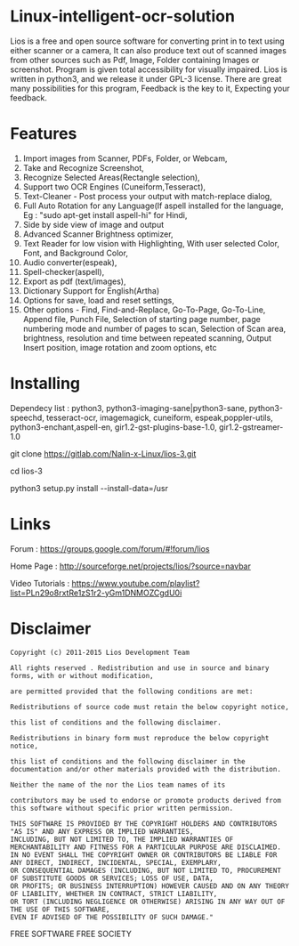 Linux-intelligent-ocr-solution
======


Lios is a free and open source software for converting print in to text using either scanner or a camera, It can also produce text out of scanned images from other sources such as Pdf, Image, Folder containing Images or screenshot. Program is given total accessibility for visually impaired. Lios is written in python3, and we release it under GPL-3 license. There are great many possibilities for this program, Feedback is the key to it, Expecting your feedback.

Features
======

1. Import images from Scanner, PDFs, Folder, or Webcam,
2. Take and Recognize Screenshot,
3. Recognize Selected Areas(Rectangle selection),
4. Support two OCR Engines (Cuneiform,Tesseract),
5. Text-Cleaner - Post process your output with match-replace dialog,
6. Full Auto Rotation for any Language(If aspell installed for the language, Eg : "sudo apt-get install aspell-hi" for Hindi,
7. Side by side view of image and output
8. Advanced Scanner Brightness optimizer,
9. Text Reader for low vision with Highlighting, With user selected Color, Font, and Background Color,
10. Audio converter(espeak),
11. Spell-checker(aspell),
12. Export as pdf (text/images),
13. Dictionary Support for English(Artha)
14. Options for save, load and reset settings,
15. Other options - Find, Find-and-Replace, Go-To-Page, Go-To-Line, Append file, Punch File,
Selection of starting page number, page numbering mode and number of pages to scan,
Selection of Scan area, brightness, resolution and time between repeated scanning,
Output Insert position, image rotation and zoom options, etc


Installing
======
Dependecy list : python3, python3-imaging-sane|python3-sane, python3-speechd, tesseract-ocr,
imagemagick, cuneiform, espeak,poppler-utils, python3-enchant,aspell-en, gir1.2-gst-plugins-base-1.0, gir1.2-gstreamer-1.0

git clone https://gitlab.com/Nalin-x-Linux/lios-3.git

cd lios-3

python3 setup.py install --install-data=/usr

Links
======
Forum : https://groups.google.com/forum/#!forum/lios

Home Page : http://sourceforge.net/projects/lios/?source=navbar

Video Tutorials : https://www.youtube.com/playlist?list=PLn29o8rxtRe1zS1r2-yGm1DNMOZCgdU0i


Disclaimer
======
    Copyright (c) 2011-2015 Lios Development Team 

    All rights reserved . Redistribution and use in source and binary forms, with or without modification,
    
    are permitted provided that the following conditions are met: 

    Redistributions of source code must retain the below copyright notice, 

    this list of conditions and the following disclaimer. 

    Redistributions in binary form must reproduce the below copyright notice, 

    this list of conditions and the following disclaimer in the documentation and/or other materials provided with the distribution. 

    Neither the name of the nor the Lios team names of its 

    contributors may be used to endorse or promote products derived from this software without specific prior written permission. 

    THIS SOFTWARE IS PROVIDED BY THE COPYRIGHT HOLDERS AND CONTRIBUTORS "AS IS" AND ANY EXPRESS OR IMPLIED WARRANTIES,
    INCLUDING, BUT NOT LIMITED TO, THE IMPLIED WARRANTIES OF MERCHANTABILITY AND FITNESS FOR A PARTICULAR PURPOSE ARE DISCLAIMED.
    IN NO EVENT SHALL THE COPYRIGHT OWNER OR CONTRIBUTORS BE LIABLE FOR ANY DIRECT, INDIRECT, INCIDENTAL, SPECIAL, EXEMPLARY,
    OR CONSEQUENTIAL DAMAGES (INCLUDING, BUT NOT LIMITED TO, PROCUREMENT OF SUBSTITUTE GOODS OR SERVICES; LOSS OF USE, DATA,
    OR PROFITS; OR BUSINESS INTERRUPTION) HOWEVER CAUSED AND ON ANY THEORY OF LIABILITY, WHETHER IN CONTRACT, STRICT LIABILITY,
    OR TORT (INCLUDING NEGLIGENCE OR OTHERWISE) ARISING IN ANY WAY OUT OF THE USE OF THIS SOFTWARE,
    EVEN IF ADVISED OF THE POSSIBILITY OF SUCH DAMAGE." 

FREE SOFTWARE FREE SOCIETY
